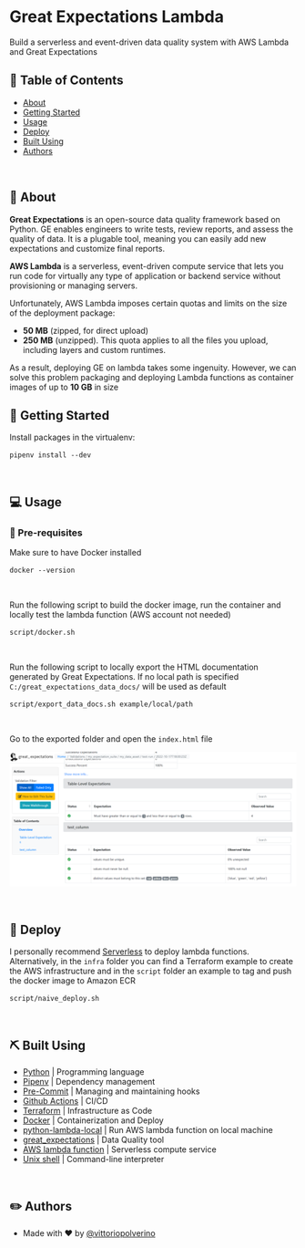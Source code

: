 # Great Expectations Lambda
Build a serverless and event-driven data quality system with AWS Lambda and Great Expectations

## 📜 Table of Contents
- [About](#about)
- [Getting Started](#getting_started)
- [Usage](#usage)
- [Deploy](#deploy)
- [Built Using](#built_using)
- [Authors](#authors)

<br />

## 🧐 About <a name = "about"></a>
**Great Expectations** is an open-source data quality framework based on Python. GE enables engineers to write tests, review reports, and assess the quality of data. 
It is a plugable tool, meaning you can easily add new expectations and customize final reports.

**AWS Lambda** is a serverless, event-driven compute service that lets you run code for virtually any type of application or backend service without provisioning or managing servers.

Unfortunately, AWS Lambda imposes certain quotas and limits on the size of the deployment package:
- **50 MB** (zipped, for direct upload) 
- **250 MB** (unzipped). This quota applies to all the files you upload, including layers and custom runtimes.

As a result, deploying GE on lambda takes some ingenuity. However,
we can solve this problem packaging and deploying Lambda functions as container images of up to **10 GB** in size
<br />

## 🏁 Getting Started <a name = "getting_started"></a>

Install packages in the virtualenv:

```
pipenv install --dev
```
<br />

## 💻 Usage <a name="usage"></a>

### 👀  Pre-requisites ###
Make sure to have Docker installed
```
docker --version
```

<br />

Run the following script to build the docker image, run the container and locally test the lambda function (AWS account not needed)
```
script/docker.sh
```

<br />

Run the following script to locally export the HTML documentation generated by Great Expectations. If no local path is specified ```C:/great_expectations_data_docs/``` will be used as default

```
script/export_data_docs.sh example/local/path
```

<br />

Go to the exported folder and open the ```index.html``` file


![img/ge_data_docs.png](img/ge_data_docs.png)

<br />

## 🚀 Deploy <a name = "deploy"></a>
I personally recommend [Serverless](https://www.serverless.com/) to deploy lambda functions.
Alternatively, in the ```infra``` folder you can find a Terraform example to create the AWS infrastructure and in the ```script``` folder an example to tag and push the docker image to Amazon ECR

```
script/naive_deploy.sh
```

<br />

## ⛏️ Built Using <a name = "built_using"></a>
- [Python](https://www.python.org/) | Programming language
- [Pipenv](https://pipenv.pypa.io/en/latest/) | Dependency management
- [Pre-Commit](https://pre-commit.com/) | Managing and maintaining hooks
- [Github Actions](https://github.com/features/actions) | CI/CD
- [Terraform](https://www.terraform.io/) | Infrastructure as Code
- [Docker](https://www.docker.com/) | Containerization and Deploy
- [python-lambda-local](https://github.com/HDE/python-lambda-local) | Run AWS lambda function on local machine
- [great_expectations](https://greatexpectations.io/) | Data Quality tool
- [AWS lambda function](https://aws.amazon.com/lambda/) | Serverless compute service
- [Unix shell]() | Command-line interpreter

<br />

## ✏️ Authors <a name = "authors"></a>
- Made with ❤️  by [@vittoriopolverino](https://github.com/vittoriopolverino)
